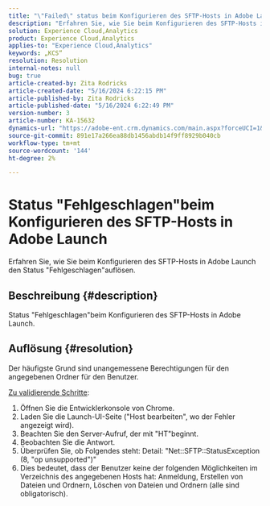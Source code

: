 ```yaml
---
title: "\"Failed\" status beim Konfigurieren des SFTP-Hosts in Adobe Launch"
description: "Erfahren Sie, wie Sie beim Konfigurieren des SFTP-Hosts in Adobe Launch den Status \"Fehlgeschlagen\" auflösen."
solution: Experience Cloud,Analytics
product: Experience Cloud,Analytics
applies-to: "Experience Cloud,Analytics"
keywords: „KCS“
resolution: Resolution
internal-notes: null
bug: true
article-created-by: Zita Rodricks
article-created-date: "5/16/2024 6:22:15 PM"
article-published-by: Zita Rodricks
article-published-date: "5/16/2024 6:22:49 PM"
version-number: 3
article-number: KA-15632
dynamics-url: "https://adobe-ent.crm.dynamics.com/main.aspx?forceUCI=1&pagetype=entityrecord&etn=knowledgearticle&id=25bf4537-b113-ef11-9f89-6045bd0298d4"
source-git-commit: 891e17a266ea88db1456abdb14f9ff8929b040cb
workflow-type: tm+mt
source-wordcount: '144'
ht-degree: 2%

---
```


# Status &quot;Fehlgeschlagen&quot;beim Konfigurieren des SFTP-Hosts in Adobe Launch


Erfahren Sie, wie Sie beim Konfigurieren des SFTP-Hosts in Adobe Launch den Status &quot;Fehlgeschlagen&quot;auflösen.

## Beschreibung {#description}


Status &quot;Fehlgeschlagen&quot;beim Konfigurieren des SFTP-Hosts in Adobe Launch.


## Auflösung {#resolution}


Der häufigste Grund sind unangemessene Berechtigungen für den angegebenen Ordner für den Benutzer.

<u>Zu validierende Schritte</u>:

1. Öffnen Sie die Entwicklerkonsole von Chrome.
2. Laden Sie die Launch-UI-Seite (&quot;Host bearbeiten&quot;, wo der Fehler angezeigt wird).
3. Beachten Sie den Server-Aufruf, der mit &quot;HT&quot;beginnt.
4. Beobachten Sie die Antwort.
5. Überprüfen Sie, ob Folgendes steht: Detail: &quot;Net::SFTP::StatusException (8, &quot;op unsupported&quot;)&quot;
6. Dies bedeutet, dass der Benutzer keine der folgenden Möglichkeiten im Verzeichnis des angegebenen Hosts hat: Anmeldung, Erstellen von Dateien und Ordnern, Löschen von Dateien und Ordnern (alle sind obligatorisch).

